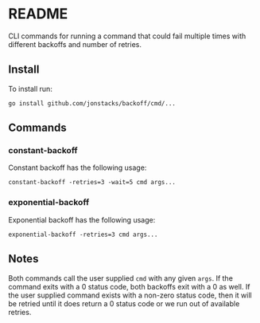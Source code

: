 # README

CLI commands for running a command that could fail multiple times with
different backoffs and number of retries.

## Install

To install run:

```
go install github.com/jonstacks/backoff/cmd/...
```

## Commands

### constant-backoff

Constant backoff has the following usage:

```
constant-backoff -retries=3 -wait=5 cmd args...
```

### exponential-backoff

Exponential backoff has the following usage:

```
exponential-backoff -retries=3 cmd args...
```

## Notes

Both commands call the user supplied `cmd` with any given `args`. If the command
exits with a 0 status code, both backoffs exit with a 0 as well. If the user
supplied command exists with a non-zero status code, then it will be retried
until it does return a 0 status code or we run out of available retries.
